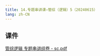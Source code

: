 ```yaml
---
title: 14.专题串讲课—管综（逻辑）5（20240615）
lang: zh-CN
---
```



## 课件
[管综逻辑 专题串讲组卷 - sc.pdf](..%2F..%2Fpublic%2Flogic%2F2.%E9%80%BB%E8%BE%91-%E6%AD%A3%E5%BC%8F%E8%AF%BE%2F14.%E4%B8%93%E9%A2%98%E4%B8%B2%E8%AE%B2%E8%AF%BE%E2%80%94%E7%AE%A1%E7%BB%BC%EF%BC%88%E9%80%BB%E8%BE%91%EF%BC%895%EF%BC%8820240615%EF%BC%89%2F%E7%AE%A1%E7%BB%BC%E9%80%BB%E8%BE%91%20%E4%B8%93%E9%A2%98%E4%B8%B2%E8%AE%B2%E7%BB%84%E5%8D%B7%20-%20sc.pdf)




